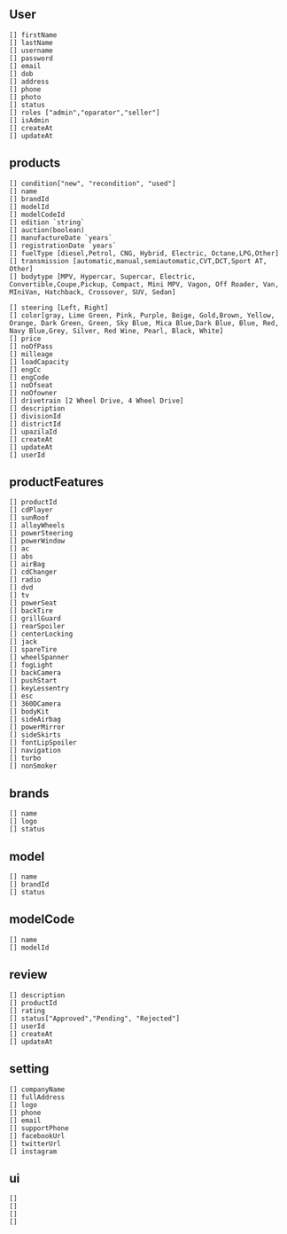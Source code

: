 ## User

    [] firstName
    [] lastName
    [] username
    [] password
    [] email
    [] dob
    [] address
    [] phone
    [] photo
    [] status
    [] roles ["admin","oparator","seller"]
    [] isAdmin
    [] createAt
    [] updateAt

## products

    [] condition["new", "recondition", "used"]
    [] name
    [] brandId
    [] modelId
    [] modelCodeId
    [] edition `string`
    [] auction(boolean)
    [] manufactureDate `years`
    [] registrationDate `years`
    [] fuelType [diesel,Petrol, CNG, Hybrid, Electric, Octane,LPG,Other]
    [] transmission [automatic,manual,semiautomatic,CVT,DCT,Sport AT, Other]
    [] bodytype [MPV, Hypercar, Supercar, Electric, Convertible,Coupe,Pickup, Compact, Mini MPV, Vagon, Off Roader, Van, MIniVan, Hatchback, Crossover, SUV, Sedan]

    [] steering [Left, Right]
    [] color[gray, Lime Green, Pink, Purple, Beige, Gold,Brown, Yellow, Orange, Dark Green, Green, Sky Blue, Mica Blue,Dark Blue, Blue, Red, Navy Blue,Grey, Silver, Red Wine, Pearl, Black, White]
    [] price
    [] noOfPass
    [] milleage
    [] loadCapacity
    [] engCc
    [] engCode
    [] noOfseat
    [] noOfowner
    [] drivetrain [2 Wheel Drive, 4 Wheel Drive]
    [] description
    [] divisionId
    [] districtId
    [] upazilaId
    [] createAt
    [] updateAt
    [] userId

## productFeatures

    [] productId
    [] cdPlayer
    [] sunRoof
    [] alloyWheels
    [] powerSteering
    [] powerWindow
    [] ac
    [] abs
    [] airBag
    [] cdChanger
    [] radio
    [] dvd
    [] tv
    [] powerSeat
    [] backTire
    [] grillGuard
    [] rearSpoiler
    [] centerLocking
    [] jack
    [] spareTire
    [] wheelSpanner
    [] fogLight
    [] backCamera
    [] pushStart
    [] keyLessentry
    [] esc
    [] 360DCamera
    [] bodyKit
    [] sideAirbag
    [] powerMirror
    [] sideSkirts
    [] fontLipSpoiler
    [] navigation
    [] turbo
    [] nonSmoker

## brands

    [] name
    [] logo
    [] status

## model

    [] name
    [] brandId
    [] status

## modelCode

    [] name
    [] modelId

## review

    [] description
    [] productId
    [] rating
    [] status["Approved","Pending", "Rejected"]
    [] userId
    [] createAt
    [] updateAt

## setting

    [] companyName
    [] fullAddress
    [] logo
    [] phone
    [] email
    [] supportPhone
    [] facebookUrl
    [] twitterUrl
    [] instagram

## ui
    []
    []
    []
    []
